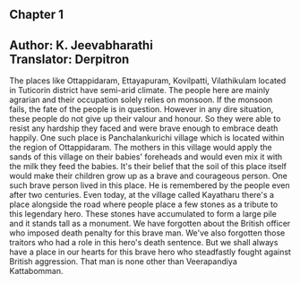 ## Chapter 1
Author: K. Jeevabharathi  
Translator: Derpitron
---  
The places like Ottappidaram, Ettayapuram, Kovilpatti, Vilathikulam located in Tuticorin district have semi-arid climate. The people here are mainly agrarian and their occupation solely relies on monsoon. If the monsoon fails, the fate of the people is in question. However in any dire situation, these people do not give up their valour and honour. So they were able to resist any hardship they faced and were brave enough to embrace death happily. One such place is Panchalankurichi village which is located within the region of Ottappidaram. The mothers in this village would apply the sands of this village on their babies' foreheads and would even mix it with the milk they feed the babies. It's their belief that the soil of this place itself would make their children grow up as a brave and courageous person. One such brave person lived in this place. He is remembered by the people even after two centuries. Even today, at the village called Kayatharu there's a place alongside the road where people place a few stones as a tribute to this legendary hero. These stones have accumulated to form a large pile and it stands tall as a monument. We have forgotten about the British officer who imposed death penalty for this brave man. We've also forgotten those traitors who had a role in this hero's death sentence. But we shall always have a place in our hearts for this brave hero who steadfastly fought against British aggression. That man is none other than Veerapandiya Kattabomman.